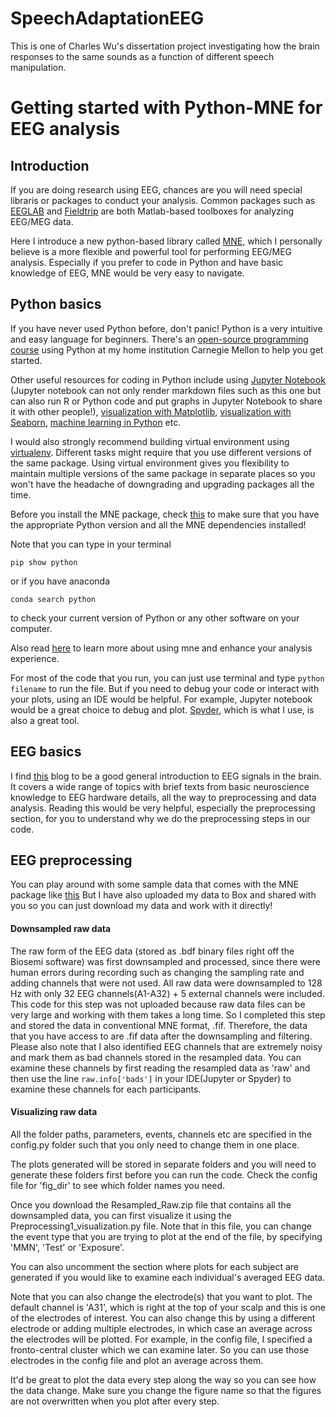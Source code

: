 # SpeechAdaptationEEG

This is one of Charles Wu's dissertation project investigating how the brain responses to the same sounds as a function of different speech manipulation. 

# Getting started with Python-MNE for EEG analysis

## Introduction
If you are doing research using EEG, chances are you will need special libraris or packages to conduct your analysis. Common packages such as [EEGLAB](https://sccn.ucsd.edu/eeglab/index.php) and [Fieldtrip](http://www.fieldtriptoolbox.org/) are both Matlab-based toolboxes for analyzing EEG/MEG data. 

Here I introduce a new python-based library called [MNE](https://mne.tools/stable/index.html), which I personally believe is a more flexible and powerful tool for performing EEG/MEG analysis. Especially if you prefer to code in Python and have basic knowledge of EEG, MNE would be very easy to navigate. 

## Python basics
If you have never used Python before, don't panic! Python is a very intuitive and easy language for beginners. There's an [open-source programming course](https://www.cs.cmu.edu/~112/index.html) using Python at my home institution Carnegie Mellon to help you get started. 

Other useful resources for coding in Python include using [Jupyter Notebook](https://jupyter.org/) (Jupyter notebook can not only render markdown files such as this one but can also run R or Python code and put graphs in Jupyter Notebook to share it with other people!), [visualization with Matplotlib](https://matplotlib.org/), [visualization with Seaborn](https://seaborn.pydata.org/), [machine learning in Python](https://towardsdatascience.com/beginners-guide-to-machine-learning-with-python-b9ff35bc9c51) etc.

I would also strongly recommend building virtual environment using [virtualenv](https://medium.com/@__pamaron__/understanding-and-use-python-virtualenvs-from-data-scientist-perspective-bfed61faeb3f). Different tasks might require that you use different versions of the same package. Using virtual environment gives you flexibility to maintain multiple versions of the same package in separate places so you won't have the headache of downgrading and upgrading packages all the time. 

Before you install the MNE package, check [this](https://mne.tools/stable/install/mne_python.html) to make sure that you have the appropriate Python version and all the MNE dependencies installed! 

Note that you can type in your terminal

`pip show python`

or if you have anaconda

`conda search python`

to check your current version of Python or any other software on your computer.

Also read [here](https://mne.tools/stable/install/index.html) to learn more about using mne and enhance your analysis experience.  

For most of the code that you run, you can just use terminal and type
`python filename` 
to run the file. But if you need to debug your code or interact with your plots, using an IDE would be helpful. For example, Jupyter notebook would be a great choice to debug and plot. [Spyder](https://www.spyder-ide.org/), which is what I use, is also a great tool. 

## EEG basics
I find [this](https://imotions.com/blog/eeg/) blog to be a good general introduction to EEG signals in the brain. It covers a wide range of topics with brief texts from basic neuroscience knowledge to EEG hardware details, all the way to preprocessing and data analysis. Reading this would be very helpful, especially the preprocessing section, for you to understand why we do the preprocessing steps in our code. 

## EEG preprocessing

You can play around with some sample data that comes with the MNE package like [this](https://mne.tools/stable/auto_examples/io/plot_read_epochs.html#sphx-glr-auto-examples-io-plot-read-epochs-py)
But I have also uploaded my data to Box and shared with you so you can just download my data and work with it directly!

#### Downsampled raw data
The raw form of the EEG data (stored as .bdf binary files right off the Biosemi software) was first downsampled and processed, since there were human errors during recording such as changing the sampling rate and adding channels that were not used. All raw data were downsampled to 128 Hz with only 32 EEG channels(A1-A32) + 5 external channels were included. This code for this step was not uploaded because raw data files can be very large and working with them takes a long time. So I completed this step and stored the data in conventional MNE format, .fif. Therefore, the data that you have access to are .fif data after the downsampling and filtering. Please also note that I also identified EEG channels that are extremely noisy and mark them as bad channels stored in the resampled data. You can examine these channels by first reading the resampled data as 'raw' and then use the line
`raw.info['bads']` in your IDE(Jupyter or Spyder)
to examine these channels for each participants. 

#### Visualizing raw data
All the folder paths, parameters, events, channels etc are specified in the config.py folder such that you only need to change them in one place. 

The plots generated will be stored in separate folders and you will need to generate these folders first before you can run the code. Check the config file for 'fig_dir' to see which folder names you need. 

Once you download the Resampled_Raw.zip file that contains all the downsampled data, you can first visualize it using the Preprocessing1_visualization.py file. Note that in this file, you can change the event type that you are trying to plot at the end of the file, by specifying 'MMN', 'Test' or 'Exposure'. 

You can also uncomment the section where plots for each subject are generated if you would like to examine each individual's averaged EEG data. 

Note that you can also change the electrode(s) that you want to plot. The default channel is 'A31', which is right at the top of your scalp and this is one of the electrodes of interest. You can also change this by using a different electrode or adding multiple electrodes, in which case an average across the electrodes will be plotted. For example, in the config file, I specified a fronto-central cluster which we can examine later. So you can use those electrodes in the config file and plot an average across them. 

It'd be great to plot the data every step along the way so you can see how the data change. Make sure you change the figure name so that the figures are not overwritten when you plot after every step. 







